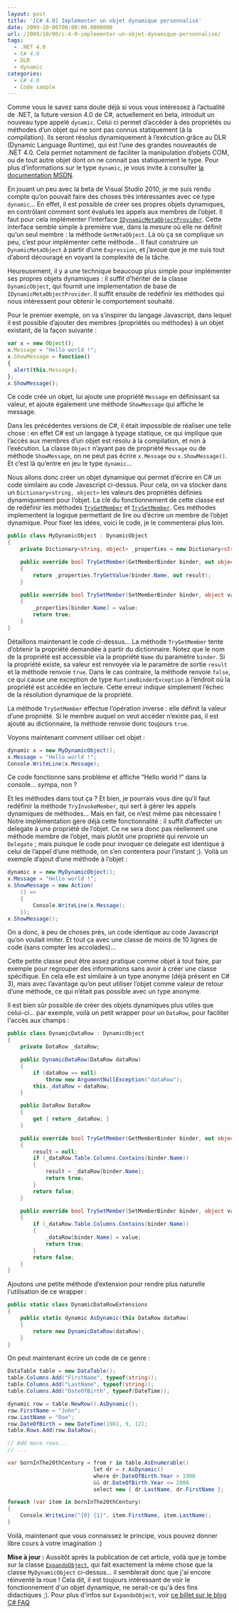 ```yaml
---
layout: post
title: '[C# 4.0] Implémenter un objet dynamique personnalisé'
date: 2009-10-06T00:00:00.0000000
url: /2009/10/06/c-4-0-implementer-un-objet-dynamique-personnalise/
tags:
  - .NET 4.0
  - C# 4.0
  - DLR
  - dynamic
categories:
  - C# 4.0
  - Code sample
---
```



Comme vous le savez sans doute déjà si vous vous intéressez à l’actualité de .NET, la future version 4.0 de C#, actuellement en beta, introduit un nouveau type appelé `dynamic`. Celui ci permet d’accéder à des propriétés ou méthodes d’un objet qui ne sont pas connus statiquement (à la compilation). Ils seront résolus dynamiquement à l’exécution grâce au DLR (Dynamic Language Runtime), qui est l’une des grandes nouveautés de .NET 4.0. Cela permet notamment de faciliter la manipulation d’objets COM, ou de tout autre objet dont on ne connait pas statiquement le type. Pour plus d’informations sur le type `dynamic`, je vous invite à consulter [la documentation MSDN](http://msdn.microsoft.com/en-us/library/dd264736%28VS.100%29.aspx).

En jouant un peu avec la beta de Visual Studio 2010, je me suis rendu compte qu’on pouvait faire des choses très intéressantes avec ce type `dynamic`… En effet, il est possible de créer ses propres objets dynamiques, en contrôlant comment sont évalués les appels aux membres de l’objet. Il faut pour cela implémenter l’interface [`IDynamicMetaObjectProvider`](http://msdn.microsoft.com/en-us/library/system.dynamic.idynamicmetaobjectprovider%28VS.100%29.aspx). Cette interface semble simple à première vue, dans la mesure où elle ne définit qu’un seul membre : la méthode `GetMetaObject`. Là où ça se complique un peu, c’est pour implémenter cette méthode… Il faut construire un `DynamicMetaObject` à partir d’une `Expression`, et j’avoue que je me suis tout d’abord découragé en voyant la complexité de la tâche.

Heureusement, il y a une technique beaucoup plus simple pour implémenter ses propres objets dynamiques : il suffit d’hériter de la classe `DynamicObject`, qui fournit une implementation de base de `IDynamicMetaObjectProvider`. Il suffit ensuite de redéfinir les méthodes qui nous intéressent pour obtenir le comportement souhaité.

Pour le premier exemple, on va s’inspirer du langage Javascript, dans lequel il est possible d’ajouter des membres (propriétés ou méthodes) à un objet existant, de la façon suivante :

```javascript
var x = new Object();
x.Message = "Hello world !";
x.ShowMessage = function()
{
  alert(this.Message);
};
x.ShowMessage();
```

Ce code crée un objet, lui ajoute une propriété `Message` en définissant sa valeur, et ajoute également une méthode `ShowMessage` qui affiche le message.

Dans les précédentes versions de C#, il était impossible de réaliser une telle chose : en effet C# est un langage à typage statique, ce qui implique que l’accès aux membres d’un objet est résolu à la compilation, et non à l’exécution. La classe `Object` n’ayant pas de propriété `Message` ou de méthode `ShowMessage`, on ne peut pas écrire `x.Message` ou `x.ShowMessage()`. Et c’est là qu’entre en jeu le type `dynamic`…

Nous allons donc créer un objet dynamique qui permet d’écrire en C# un code similaire au code Javascript ci-dessus. Pour cela, on va stocker dans un `Dictionary<string, object>` les valeurs des propriétés définies dynamiquement pour l’objet. La clé du fonctionnement de cette classe est de redéfinir les méthodes [`TryGetMember`](http://msdn.microsoft.com/en-us/library/system.dynamic.dynamicobject.trygetmember%28VS.100%29.aspx) et [`TrySetMember`](http://msdn.microsoft.com/en-us/library/system.dynamic.dynamicobject.trygetmember%28VS.100%29.aspx). Ces méthodes implementent la logique permettant de lire ou d’écrire un membre de l’objet dynamique. Pour fixer les idées, voici le code, je le commenterai plus loin.

```csharp
public class MyDynamicObject : DynamicObject
{
    private Dictionary<string, object> _properties = new Dictionary<string, object>();

    public override bool TryGetMember(GetMemberBinder binder, out object result)
    {
        return _properties.TryGetValue(binder.Name, out result);
    }

    public override bool TrySetMember(SetMemberBinder binder, object value)
    {
        _properties[binder.Name] = value;
        return true;
    }
}
```

Détaillons maintenant le code ci-dessus… La méthode `TryGetMember` tente d’obtenir la propriété demandée à partir du dictionnaire. Notez que le nom de la propriété est accessible via la propriété `Name` du paramètre `binder`. Si la propriété existe, sa valeur est renvoyée via le paramètre de sortie `result` et la méthode renvoie `true`. Dans le cas contraire, la méthode renvoie `false`, ce qui cause une exception de type `RuntimeBinderException` à l’endroit où la propriété est accédée en lecture. Cette erreur indique simplement l’échec de la résolution dynamique de la propriété.

La méthode `TrySetMember` effectue l’opération inverse : elle définit la valeur d’une propriété. Si le membre auquel on veut accéder n’existe pas, il est ajouté au dictionnaire, la méthode renvoie donc toujours `true`.

Voyons maintenant comment utiliser cet objet :

```csharp
dynamic x = new MyDynamicObject();
x.Message = "Hello world !";
Console.WriteLine(x.Message);
```

Ce code fonctionne sans problème et affiche “Hello world !” dans la console… sympa, non ?

Et les méthodes dans tout ça ? Et bien, je pourrais vous dire qu’il faut redéfinir la méthode `TryInvokeMember`, qui sert à gérer les appels dynamiques de méthodes… Mais en fait, ce n’est même pas nécessaire ! Notre implémentation gère déjà cette fonctionnalité : il suffit d’affecter un delegate à une propriété de l’objet. Ce ne sera donc pas réellement une méthode membre de l’objet, mais plutôt une propriété qui renvoie un `Delegate` ; mais puisque le code pour invoquer ce delegate est identique à celui de l’appel d’une méthode, on s’en contentera pour l’instant ;). Voilà un exemple d’ajout d’une méthode à l’objet :

```csharp
dynamic x = new MyDynamicObject();
x.Message = "Hello world !";
x.ShowMessage = new Action(
    () =>
    {
        Console.WriteLine(x.Message);
    });
x.ShowMessage();
```

On a donc, à peu de choses près, un code identique au code Javascript qu’on voulait imiter. Et tout ça avec une classe de moins de 10 lignes de code (sans compter les accolades)…

Cette petite classe peut être assez pratique comme objet à tout faire, par exemple pour regrouper des informations sans avoir à créer une classe spécifique. En cela elle est similaire à un type anonyme (déjà présent en C# 3), mais avec l’avantage qu’on peut utiliser l’objet comme valeur de retour d’une méthode, ce qui n’était pas possible avec un type anonyme.

Il est bien sûr possible de créer des objets dynamiques plus utiles que celui-ci… par exemple, voilà un petit wrapper pour un `DataRow`, pour faciliter l'accès aux champs :

```csharp
public class DynamicDataRow : DynamicObject
{
    private DataRow _dataRow;

    public DynamicDataRow(DataRow dataRow)
    {
        if (dataRow == null)
            throw new ArgumentNullException("dataRow");
        this._dataRow = dataRow;
    }

    public DataRow DataRow
    {
        get { return _dataRow; }
    }

    public override bool TryGetMember(GetMemberBinder binder, out object result)
    {
        result = null;
        if (_dataRow.Table.Columns.Contains(binder.Name))
        {
            result = _dataRow[binder.Name];
            return true;
        }
        return false;
    }

    public override bool TrySetMember(SetMemberBinder binder, object value)
    {
        if (_dataRow.Table.Columns.Contains(binder.Name))
        {
            _dataRow[binder.Name] = value;
            return true;
        }
        return false;
    }
}
```

Ajoutons une petite méthode d’extension pour rendre plus naturelle l'utilisation de ce wrapper :

```csharp
public static class DynamicDataRowExtensions
{
    public static dynamic AsDynamic(this DataRow dataRow)
    {
        return new DynamicDataRow(dataRow);
    }
}
```

On peut maintenant écrire un code de ce genre :

```csharp
DataTable table = new DataTable();
table.Columns.Add("FirstName", typeof(string));
table.Columns.Add("LastName", typeof(string));
table.Columns.Add("DateOfBirth", typeof(DateTime));

dynamic row = table.NewRow().AsDynamic();
row.FirstName = "John";
row.LastName = "Doe";
row.DateOfBirth = new DateTime(1981, 9, 12);
table.Rows.Add(row.DataRow);

// Add more rows...
// ...

var bornInThe20thCentury = from r in table.AsEnumerable()
                           let dr = r.AsDynamic()
                           where dr.DateOfBirth.Year > 1900
                           && dr.DateOfBirth.Year <= 2000
                           select new { dr.LastName, dr.FirstName };

foreach (var item in bornInThe20thCentury)
{
    Console.WriteLine("{0} {1}", item.FirstName, item.LastName);
}
```

Voilà, maintenant que vous connaissez le principe, vous pouvez donner libre cours à votre imagination :)

**Mise à jour :** Aussitôt après la publication de cet article, voilà que je tombe sur la classe [`ExpandoObject`](http://msdn.microsoft.com/en-us/library/system.dynamic.expandoobject%28VS.100%29.aspx), qui fait exactement la même chose que la classe `MyDynamicObject` ci-dessus... il semblerait donc que j'ai encore réinventé la roue ! Cela dit, il est toujours intéressant de voir le fonctionnement d'un objet dynamique, ne serait-ce qu'à des fins didactiques ;). Pour plus d'infos sur `ExpandoObject`, voir [ce billet sur le blog C# FAQ](https://devblogs.microsoft.com/visualstudio/dynamic-in-c-4-0-introducing-the-expandoobject/)

